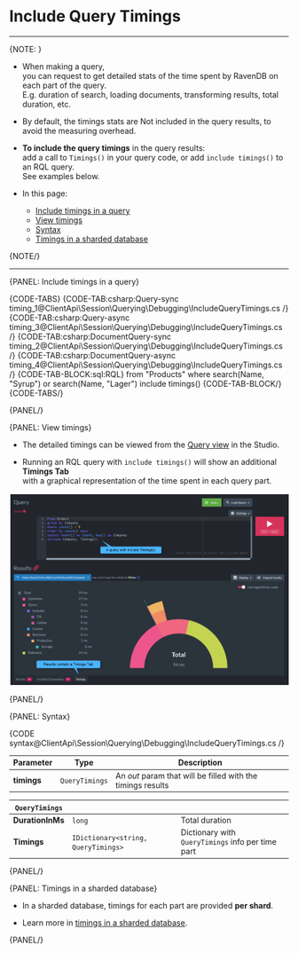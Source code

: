 # Include Query Timings

---

{NOTE: }

* When making a query,   
  you can request to get detailed stats of the time spent by RavenDB on each part of the query.  
  E.g. duration of search, loading documents, transforming results, total duration, etc.

* By default, the timings stats are Not included in the query results, to avoid the measuring overhead.

* __To include the query timings__ in the query results:  
  add a call to `Timings()` in your query code, or add `include timings()` to an RQL query.  
  See examples below.

* In this page:
    * [Include timings in a query](../../../../client-api/session/querying/debugging/query-timings#include-timings-in-a-query)
    * [View timings](../../../../client-api/session/querying/debugging/query-timings#view-timings)
    * [Syntax](../../../../client-api/session/querying/debugging/query-timings#syntax)
    * [Timings in a sharded database](../../../../client-api/session/querying/debugging/query-timings#timings-in-a-sharded-database)

{NOTE/}

---

{PANEL: Include timings in a query}

{CODE-TABS}
{CODE-TAB:csharp:Query-sync timing_1@ClientApi\Session\Querying\Debugging\IncludeQueryTimings.cs /}
{CODE-TAB:csharp:Query-async timing_3@ClientApi\Session\Querying\Debugging\IncludeQueryTimings.cs /}
{CODE-TAB:csharp:DocumentQuery-sync timing_2@ClientApi\Session\Querying\Debugging\IncludeQueryTimings.cs /}
{CODE-TAB:csharp:DocumentQuery-async timing_4@ClientApi\Session\Querying\Debugging\IncludeQueryTimings.cs /}
{CODE-TAB-BLOCK:sql:RQL}
from "Products"
where search(Name, "Syrup") or search(Name, "Lager")
include timings()
{CODE-TAB-BLOCK/}
{CODE-TABS/}

{PANEL/}

{PANEL: View timings}

* The detailed timings can be viewed from the [Query view](../../../../studio/database/queries/query-view) in the Studio.

* Running an RQL query with `include timings()` will show an additional __Timings Tab__  
  with a graphical representation of the time spent in each query part.

![Figure 1. Include timings graphical results](images/include-timings.png "Include timings results")

{PANEL/}

{PANEL: Syntax}

{CODE syntax@ClientApi\Session\Querying\Debugging\IncludeQueryTimings.cs /}

| Parameter   | Type           | Description                                                 |
|-------------|----------------|-------------------------------------------------------------|
| __timings__ | `QueryTimings` | An _out_ param that will be filled with the timings results |

| `QueryTimings`   |                                     |                                                   |
|------------------|-------------------------------------|---------------------------------------------------|
| __DurationInMs__ | `long`                              | Total duration                                    |
| __Timings__      | `IDictionary<string, QueryTimings>` | Dictionary with `QueryTimings` info per time part |

{PANEL/}

{PANEL: Timings in a sharded database}

* In a sharded database, timings for each part are provided __per shard__.

* Learn more in [timings in a sharded database](../../../../sharding/querying#timing-queries).

{PANEL/}
